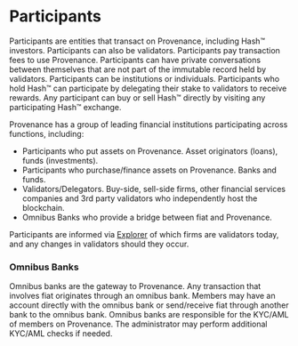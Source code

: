# Participants

Participants are entities that transact on Provenance, including Hash™ investors. Participants can also be validators. Participants pay transaction fees to use Provenance. Participants can have private conversations between themselves that are not part of the immutable record held by validators. Participants can be institutions or individuals. Participants who hold Hash™ can participate by delegating their stake to validators to receive rewards. Any participant can buy or sell Hash™ directly by visiting any participating Hash™ exchange.

Provenance has a group of leading financial institutions participating across functions, including:

* Participants who put assets on Provenance.  Asset originators \(loans\), funds \(investments\).
* Participants who purchase/finance assets on Provenance. Banks and funds.
* Validators/Delegators. Buy-side, sell-side firms, other financial services companies and 3rd party validators who independently host the blockchain.
* Omnibus Banks who provide a bridge between fiat and Provenance.

Participants are informed via [Explorer](../../explorer.md) of which firms are validators today, and any changes in validators should they occur.   




### Omnibus Banks

Omnibus banks are the gateway to Provenance.  Any transaction that involves fiat originates through an omnibus bank.  Members may have an account directly with the omnibus bank or send/receive fiat through another bank to the omnibus bank.  Omnibus banks are responsible for the KYC/AML of members on Provenance.  The administrator may perform additional KYC/AML checks if needed.

  



